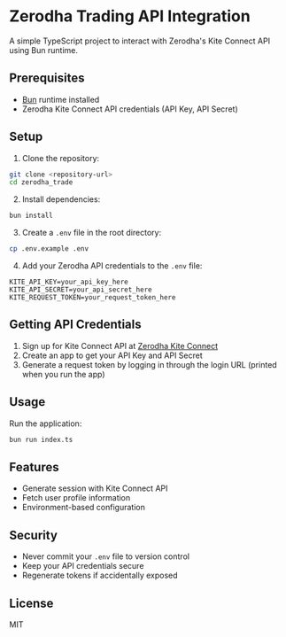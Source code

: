 # Zerodha Trading API Integration

A simple TypeScript project to interact with Zerodha's Kite Connect API using Bun runtime.

## Prerequisites

- [Bun](https://bun.sh) runtime installed
- Zerodha Kite Connect API credentials (API Key, API Secret)

## Setup

1. Clone the repository:
```bash
git clone <repository-url>
cd zerodha_trade
```

2. Install dependencies:
```bash
bun install
```

3. Create a `.env` file in the root directory:
```bash
cp .env.example .env
```

4. Add your Zerodha API credentials to the `.env` file:
```env
KITE_API_KEY=your_api_key_here
KITE_API_SECRET=your_api_secret_here
KITE_REQUEST_TOKEN=your_request_token_here
```

## Getting API Credentials

1. Sign up for Kite Connect API at [Zerodha Kite Connect](https://kite.trade/)
2. Create an app to get your API Key and API Secret
3. Generate a request token by logging in through the login URL (printed when you run the app)

## Usage

Run the application:
```bash
bun run index.ts
```

## Features

- Generate session with Kite Connect API
- Fetch user profile information
- Environment-based configuration

## Security

- Never commit your `.env` file to version control
- Keep your API credentials secure
- Regenerate tokens if accidentally exposed

## License

MIT
